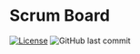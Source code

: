 # Scrum Board
[![License](https://img.shields.io/badge/License-Apache_2.0-blue.svg)](https://github.com/Nekhocheninov/ScrumBoard/blob/main/LICENSE)
![GitHub last commit](https://img.shields.io/github/last-commit/Nekhocheninov/ScrumBoard)
